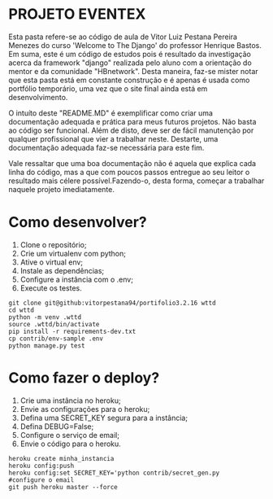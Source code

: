# PROJETO EVENTEX

Esta pasta refere-se ao código de aula de Vitor Luiz Pestana Pereira Menezes do curso 'Welcome to The Django' do professor Henrique Bastos. Em suma, este é um código de estudos pois é resultado da investigação acerca da framework "django" realizada pelo aluno com a orientação do mentor e da comunidade "HBnetwork". Desta maneira, faz-se mister notar que esta pasta está em constante construção e é apenas é usada como portfólio temporário, uma vez que o site final ainda está em desenvolvimento.

O intuíto deste "README.MD" é exemplificar como criar uma documentação adequada e prática para meus futuros projetos. Não basta ao código ser funcional. Além de disto, deve ser de fácil manutenção por qualquer profissional que vier a trabalhar neste. Destarte, uma documentação adequada faz-se necessária para este fim.

Vale ressaltar que uma boa documentação não é aquela que explica cada linha do código, mas a que com poucos passos entregue ao seu leitor o resultado mais célere possível.Fazendo-o, desta forma, começar a trabalhar naquele projeto imediatamente.

# Como desenvolver?

1. Clone o repositório;
2. Crie um virtualenv com python;
3. Ative o virtual env;
4. Instale as dependências;
5. Configure a instância com o .env;
6. Execute os testes.

```console
git clone git@github:vitorpestana94/portifolio3.2.16 wttd
cd wttd
python -m venv .wttd
source .wttd/bin/activate
pip install -r requirements-dev.txt
cp contrib/env-sample .env
python manage.py test
```

# Como fazer o deploy?

1. Crie uma instância no heroku;
2. Envie as configurações para o heroku;
3. Defina uma SECRET_KEY segura para a instância;
4. Defina DEBUG=False;
5. Configure o serviço de email;
6. Envie o código para o heroku.

```console
heroku create minha_instancia
heroku config:push
heroku config:set SECRET_KEY='python contrib/secret_gen.py
#configure o email
git push heroku master --force
```